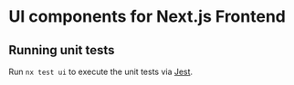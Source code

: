 # UI components for Next.js Frontend

## Running unit tests

Run `nx test ui` to execute the unit tests via [Jest](https://jestjs.io).
